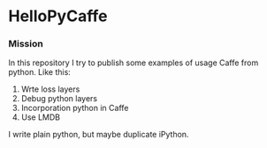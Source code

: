 # HelloPyCaffe
### Mission
In this repository I try to publish some examples of usage Caffe from python. 
Like this:  <br />
1. Wrte loss layers  
2. Debug python layers  
3. Incorporation python in Caffe  
4. Use LMDB  

I write plain python, but maybe duplicate iPython.
